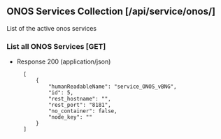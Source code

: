 ## ONOS Services Collection [/api/service/onos/]

List of the active onos services

### List all ONOS Services [GET]

+ Response 200 (application/json)

        [
            {
                "humanReadableName": "service_ONOS_vBNG",
                "id": 5,
                "rest_hostname": "",
                "rest_port": "8181",
                "no_container": false,
                "node_key": ""
            }
        ]